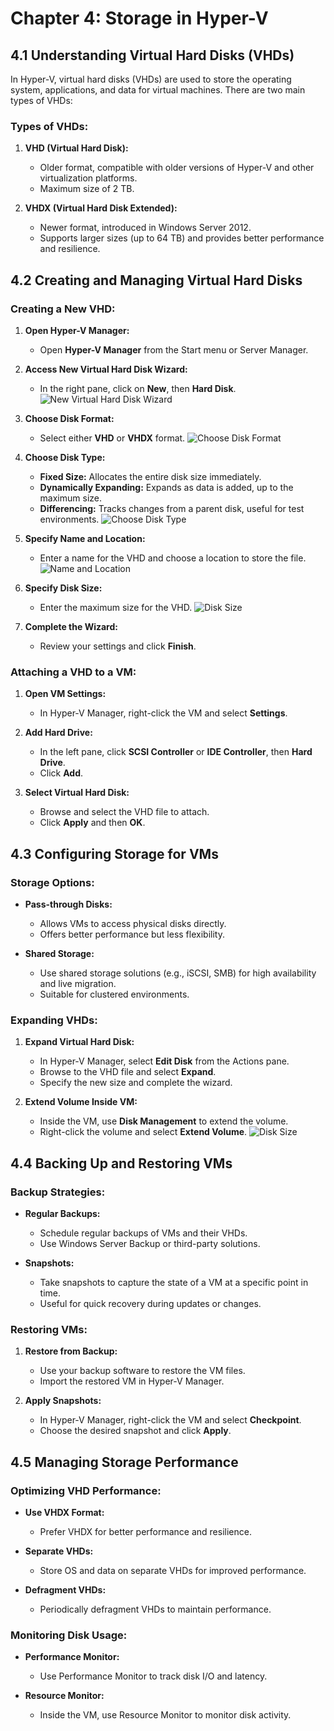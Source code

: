 # Chapter 4: Storage in Hyper-V

## 4.1 Understanding Virtual Hard Disks (VHDs)

In Hyper-V, virtual hard disks (VHDs) are used to store the operating system, applications, and data for virtual machines. There are two main types of VHDs:

### Types of VHDs:

1. **VHD (Virtual Hard Disk):**
   - Older format, compatible with older versions of Hyper-V and other virtualization platforms.
   - Maximum size of 2 TB.

2. **VHDX (Virtual Hard Disk Extended):**
   - Newer format, introduced in Windows Server 2012.
   - Supports larger sizes (up to 64 TB) and provides better performance and resilience.

## 4.2 Creating and Managing Virtual Hard Disks

### Creating a New VHD:

1. **Open Hyper-V Manager:**
   - Open **Hyper-V Manager** from the Start menu or Server Manager.

2. **Access New Virtual Hard Disk Wizard:**
   - In the right pane, click on **New**, then **Hard Disk**.
![New Virtual Hard Disk Wizard](https://mylemans.online/assets/img/Hyper-V-Guide/Chapter-04/Chapter-04-2-2.png)

3. **Choose Disk Format:**
   - Select either **VHD** or **VHDX** format.
![Choose Disk Format](https://mylemans.online/assets/img/Hyper-V-Guide/Chapter-04/Chapter-04-2-3.png)

4. **Choose Disk Type:**
   - **Fixed Size:** Allocates the entire disk size immediately.
   - **Dynamically Expanding:** Expands as data is added, up to the maximum size.
   - **Differencing:** Tracks changes from a parent disk, useful for test environments.
![Choose Disk Type](https://mylemans.online/assets/img/Hyper-V-Guide/Chapter-04/Chapter-04-2-4.png)

5. **Specify Name and Location:**
   - Enter a name for the VHD and choose a location to store the file.
![Name and Location](https://mylemans.online/assets/img/Hyper-V-Guide/Chapter-04/Chapter-04-2-5.png)

6. **Specify Disk Size:**
   - Enter the maximum size for the VHD.
![Disk Size](https://mylemans.online/assets/img/Hyper-V-Guide/Chapter-04/Chapter-04-2-6.png)

7. **Complete the Wizard:**
   - Review your settings and click **Finish**.

### Attaching a VHD to a VM:

1. **Open VM Settings:**
   - In Hyper-V Manager, right-click the VM and select **Settings**.

2. **Add Hard Drive:**
   - In the left pane, click **SCSI Controller** or **IDE Controller**, then **Hard Drive**.
   - Click **Add**.

3. **Select Virtual Hard Disk:**
   - Browse and select the VHD file to attach.
   - Click **Apply** and then **OK**.

## 4.3 Configuring Storage for VMs

### Storage Options:

- **Pass-through Disks:**
  - Allows VMs to access physical disks directly.
  - Offers better performance but less flexibility.

- **Shared Storage:**
  - Use shared storage solutions (e.g., iSCSI, SMB) for high availability and live migration.
  - Suitable for clustered environments.

### Expanding VHDs:

1. **Expand Virtual Hard Disk:**
   - In Hyper-V Manager, select **Edit Disk** from the Actions pane.
   - Browse to the VHD file and select **Expand**.
   - Specify the new size and complete the wizard.

2. **Extend Volume Inside VM:**
   - Inside the VM, use **Disk Management** to extend the volume.
   - Right-click the volume and select **Extend Volume**.
![Disk Size](https://mylemans.online/assets/img/Hyper-V-Guide/Chapter-04/Chapter-04-3-2.png)

## 4.4 Backing Up and Restoring VMs

### Backup Strategies:

- **Regular Backups:**
  - Schedule regular backups of VMs and their VHDs.
  - Use Windows Server Backup or third-party solutions.

- **Snapshots:**
  - Take snapshots to capture the state of a VM at a specific point in time.
  - Useful for quick recovery during updates or changes.

### Restoring VMs:

1. **Restore from Backup:**
   - Use your backup software to restore the VM files.
   - Import the restored VM in Hyper-V Manager.

2. **Apply Snapshots:**
   - In Hyper-V Manager, right-click the VM and select **Checkpoint**.
   - Choose the desired snapshot and click **Apply**.

## 4.5 Managing Storage Performance

### Optimizing VHD Performance:

- **Use VHDX Format:**
  - Prefer VHDX for better performance and resilience.
  
- **Separate VHDs:**
  - Store OS and data on separate VHDs for improved performance.

- **Defragment VHDs:**
  - Periodically defragment VHDs to maintain performance.

### Monitoring Disk Usage:

- **Performance Monitor:**
  - Use Performance Monitor to track disk I/O and latency.

- **Resource Monitor:**
  - Inside the VM, use Resource Monitor to monitor disk activity.
